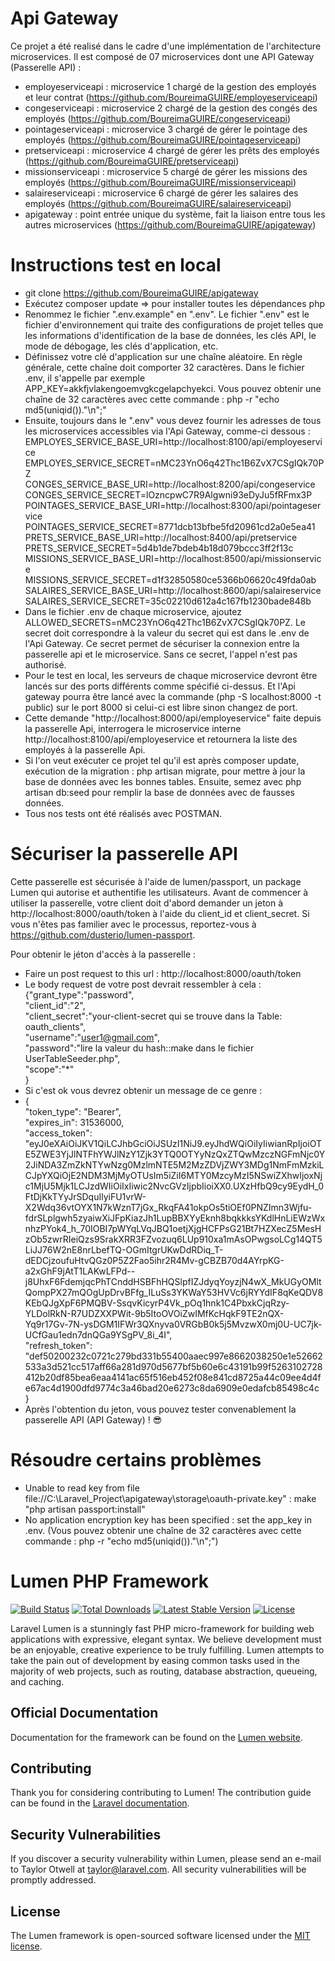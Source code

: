 # Api Gateway
Ce projet a été realisé dans le cadre d'une implémentation de l'architecture microservices.
Il est composé de 07 microservices dont une API Gateway (Passerelle API) :
- employeserviceapi : microservice 1 chargé de la gestion des employés et leur contrat (https://github.com/BoureimaGUIRE/employeserviceapi)
- congeserviceapi : microservice 2 chargé de la gestion des congés des employés (https://github.com/BoureimaGUIRE/congeserviceapi)
- pointageserviceapi : microservice 3 chargé de gérer le pointage des employés (https://github.com/BoureimaGUIRE/pointageserviceapi)
- pretserviceapi : microservice 4 chargé de gérer les prêts des employés (https://github.com/BoureimaGUIRE/pretserviceapi)
- missionserviceapi : microservice 5 chargé de gérer les missions des employés (https://github.com/BoureimaGUIRE/missionserviceapi)
- salaireserviceapi : microservice 6 chargé de gérer les salaires des employés (https://github.com/BoureimaGUIRE/salaireserviceapi)
- apigateway : point entrée unique du système, fait la liaison entre tous les autres microservices (https://github.com/BoureimaGUIRE/apigateway)

# Instructions test en local
- git clone https://github.com/BoureimaGUIRE/apigateway
- Exécutez composer update => pour installer toutes les dépendances php
- Renommez le fichier ".env.example" en ".env". Le fichier ".env" est le fichier d'environnement qui traite des configurations de projet telles que les informations d'identification de la base de données, les clés API, le mode de débogage, les clés d'application, etc.
- Définissez votre clé d'application sur une chaîne aléatoire. En règle générale, cette chaîne doit comporter 32 caractères. Dans le fichier .env, il s'appelle par exemple APP_KEY=akkfjvlakengoemvgkcgelapchyekci. Vous pouvez obtenir une chaîne de 32 caractères avec cette commande : php -r "echo md5(uniqid()).\"\n\";"
- Ensuite, toujours dans le ".env" vous devez fournir les adresses de tous les microservices accessibles via l'Api Gateway, comme-ci dessous :   
EMPLOYES_SERVICE_BASE_URI=http://localhost:8100/api/employeservice  
EMPLOYES_SERVICE_SECRET=nMC23YnO6q42Thc1B6ZvX7CSgIQk70PZ  
CONGES_SERVICE_BASE_URI=http://localhost:8200/api/congeservice  
CONGES_SERVICE_SECRET=lOzncpwC7R9Algwni93eDyJu5fRFmx3P  
POINTAGES_SERVICE_BASE_URI=http://localhost:8300/api/pointageservice  
POINTAGES_SERVICE_SECRET=8771dcb13bfbe5fd20961cd2a0e5ea41  
PRETS_SERVICE_BASE_URI=http://localhost:8400/api/pretservice  
PRETS_SERVICE_SECRET=5d4b1de7bdeb4b18d079bccc3ff2f13c  
MISSIONS_SERVICE_BASE_URI=http://localhost:8500/api/missionservice  
MISSIONS_SERVICE_SECRET=d1f32850580ce5366b06620c49fda0ab  
SALAIRES_SERVICE_BASE_URI=http://localhost:8600/api/salaireservice  
SALAIRES_SERVICE_SECRET=35c02210d612a4c167fb1230bade848b  
- Dans le fichier .env de chaque microservice, ajoutez ALLOWED_SECRETS=nMC23YnO6q42Thc1B6ZvX7CSgIQk70PZ. Le secret doit correspondre à la valeur du secret qui est dans le .env de l'Api Gateway. Ce secret permet de sécuriser la connexion entre la passerelle api et le microservice. Sans ce secret, l'appel n'est pas authorisé.
- Pour le test en local, les serveurs de chaque microservice devront être lancés sur des ports différents comme spécifié ci-dessus. Et l'Api gateway pourra être lancé avec la commande (php -S localhost:8000 -t public) sur le port 8000 si celui-ci est libre sinon changez de port.
- Cette demande "http://localhost:8000/api/employeservice" faite depuis la passerelle Api, interrogera le microservice interne http://localhost:8100/api/employeservice et retournera la liste des employés à la passerelle Api.
- Si l'on veut exécuter ce projet tel qu'il est après composer update, exécution de la migration : php artisan migrate, pour mettre à jour la base de données avec les bonnes tables. Ensuite, semez avec php artisan db:seed pour remplir la base de données avec de fausses données.
- Tous nos tests ont été réalisés avec POSTMAN.

# Sécuriser la passerelle API
Cette passerelle est sécurisée à l'aide de lumen/passport, un package Lumen qui autorise et authentifie les utilisateurs. Avant de commencer à utiliser la passerelle, votre client doit d'abord demander un jeton à http://localhost:8000/oauth/token à l'aide du client_id et client_secret. Si vous n'êtes pas familier avec le processus, reportez-vous à https://github.com/dusterio/lumen-passport.  
  
Pour obtenir le jéton d'accès à la passerelle :
- Faire un post request to this url : http://localhost:8000/oauth/token
- Le body request de votre post devrait ressembler à cela :  
{"grant_type":"password",  
 "client_id":"2",   
 "client_secret":"your-client-secret qui se trouve dans la Table: oauth_clients",   
 "username":"user1@gmail.com",   
 "password":"lire la valeur du hash::make dans le fichier UserTableSeeder.php",   
 "scope":"*"  
 }  
- Si c'est ok vous devrez obtenir un message de ce genre :   
- {  
    "token_type": "Bearer",  
    "expires_in": 31536000,  
    "access_token":                       "eyJ0eXAiOiJKV1QiLCJhbGciOiJSUzI1NiJ9.eyJhdWQiOiIyIiwianRpIjoiOTE5ZWE3YjJlNTFhYWJlNzY1Zjk3YTQ0OTYyNzQxZTQwMzczNGFmNjc0Y2JiNDA3ZmZkNTYwNzg0MzlmNTE5M2MzZDVjZWY3MDg1NmFmMzkiLCJpYXQiOjE2NDM3MjMyOTUsIm5iZiI6MTY0MzcyMzI5NSwiZXhwIjoxNjc1MjU5Mjk1LCJzdWIiOiIxIiwic2NvcGVzIjpbIioiXX0.UXzHfbQ9cy9EydH_0FtDjKkTYyJrSDquIlyiFU1vrW-X2Wdq36vtOYX1N7kWznT7jGx_RkqFA41okpOs5tiOEf0PNZImn3Wjfu-fdrSLplgwh5zyaiwXiJFpKiazJh1LupBBXYyEknh8bqkkksYKdlHnLiEWzWxnhzPYok4_h_70IOBI7pWYqLVqJBQ1oetjXjgHCFPsG21Bt7HZXecZ5MesHzOb5zwrRIeiQzs9SrakXRR3FZvozuq6LUp910xa1mAsOPwgsoLCg14QT5LiJJ76W2nE8nrLbefTQ-OGmItgrUKwDdRDiq_T-dEDCjzoufuHtvQGz0P5Z2Fao5ihr2R4Mv-gCBZB70d4AYrpKG-a2xGhF9jAtT1LAKwLFPd--j8UhxF6FdemjqcPhTCnddHSBFhHQSlpfIZJdyqYoyzjN4wX_MkUGyOMltQompPX27mQOgUpDrvBFfg_ILuSs3YKWaY53HVVc6jRYYdIF8qKeQDV8KEbQJgXpF6PMQBV-SsqvKicyrP4Vk_pOq1hnk1C4PbxkCjqRzy-YLDolRkN-R7UDZXXPWit-9b5ItoOVOiZwIMfKcHqkF9TE2nQX-Yq9r17Gv-7N-ysDGM1IFWr3QXnyva0VRGbB0k5j5MvzwX0mj0U-UC7jk-UCfGau1edn7dnQGa9YSgPV_8i_4I",  
    "refresh_token":   "def50200232c0721c279bd331b55400aaec997e8662038250e1e52662533a3d521cc517aff66a281d970d5677bf5b60e6c43191b99f5263102728412b20df85bea6eaa4141ac65f516eb452f08e841cd8725a44c09ee4d4fe67ac4d1900dfd9774c3a46bad20e6273c8da6909e0edafcb85498c4c  
  }  
- Après l'obtention du jeton, vous pouvez tester convenablement la passerelle API (API Gateway) ! 😎

# Résoudre certains problèmes 
- Unable to read key from file file://C:\\Laravel_Project\\apigateway\\storage\\oauth-private.key" : make "php artisan passport:install"
- No application encryption key has been specified : set the app_key in .env. (Vous pouvez obtenir une chaîne de 32 caractères avec cette commande : php -r "echo md5(uniqid()).\"\n\";")

# Lumen PHP Framework

[![Build Status](https://travis-ci.org/laravel/lumen-framework.svg)](https://travis-ci.org/laravel/lumen-framework)
[![Total Downloads](https://img.shields.io/packagist/dt/laravel/framework)](https://packagist.org/packages/laravel/lumen-framework)
[![Latest Stable Version](https://img.shields.io/packagist/v/laravel/framework)](https://packagist.org/packages/laravel/lumen-framework)
[![License](https://img.shields.io/packagist/l/laravel/framework)](https://packagist.org/packages/laravel/lumen-framework)

Laravel Lumen is a stunningly fast PHP micro-framework for building web applications with expressive, elegant syntax. We believe development must be an enjoyable, creative experience to be truly fulfilling. Lumen attempts to take the pain out of development by easing common tasks used in the majority of web projects, such as routing, database abstraction, queueing, and caching.

## Official Documentation

Documentation for the framework can be found on the [Lumen website](https://lumen.laravel.com/docs).

## Contributing

Thank you for considering contributing to Lumen! The contribution guide can be found in the [Laravel documentation](https://laravel.com/docs/contributions).

## Security Vulnerabilities

If you discover a security vulnerability within Lumen, please send an e-mail to Taylor Otwell at taylor@laravel.com. All security vulnerabilities will be promptly addressed.

## License

The Lumen framework is open-sourced software licensed under the [MIT license](https://opensource.org/licenses/MIT).
